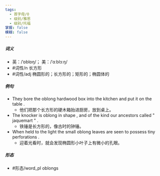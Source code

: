 ```yaml
---
tags:
  - 首字母/O
  - 级别/雅思
  - 级别/托福
掌握: false
模糊: false
---
```

##### 词义
- 英：/ˈɒblɒŋ/； 美：/ˈɑːblɔːŋ/
- #词性/n  长方形
- #词性/adj  椭圆形的；长方形的；矩形的；椭圆体的
##### 例句
- They bore the oblong hardwood box into the kitchen and put it on the table .
	- 他们把那个长方形的硬木箱抬进厨房，放到桌上。
- The knocker is oblong in shape , and of the kind our ancestors called " jaquemart " .
	- 铁锤是长方形的，像古时的钟锤。
- When held to the light the small oblong leaves are seen to possess tiny perforations .
	- 迎着光看时，就会发现椭圆形小叶子上有微小的孔眼。
##### 形态
- #形态/word_pl oblongs
